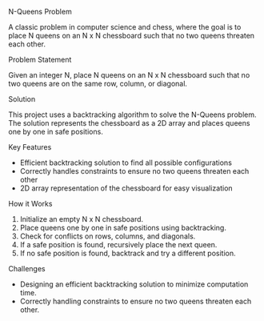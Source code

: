 N-Queens Problem

A classic problem in computer science and chess, where the goal is to place N queens on an N x N chessboard such that no two queens threaten each other.

Problem Statement

Given an integer N, place N queens on an N x N chessboard such that no two queens are on the same row, column, or diagonal.

Solution

This project uses a backtracking algorithm to solve the N-Queens problem. The solution represents the chessboard as a 2D array and places queens one by one in safe positions.

Key Features

- Efficient backtracking solution to find all possible configurations
- Correctly handles constraints to ensure no two queens threaten each other
- 2D array representation of the chessboard for easy visualization

How it Works

1. Initialize an empty N x N chessboard.
2. Place queens one by one in safe positions using backtracking.
3. Check for conflicts on rows, columns, and diagonals.
4. If a safe position is found, recursively place the next queen.
5. If no safe position is found, backtrack and try a different position.

Challenges

- Designing an efficient backtracking solution to minimize computation time.
- Correctly handling constraints to ensure no two queens threaten each other.

